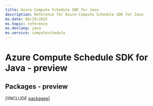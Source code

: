 ```yaml
---
title: Azure Compute Schedule SDK for Java
description: Reference for Azure Compute Schedule SDK for Java
ms.date: 06/19/2025
ms.topic: reference
ms.devlang: java
ms.service: computeschedule
---
```

# Azure Compute Schedule SDK for Java - preview
## Packages - preview
[!INCLUDE [packages](compute-schedule-index.md)]